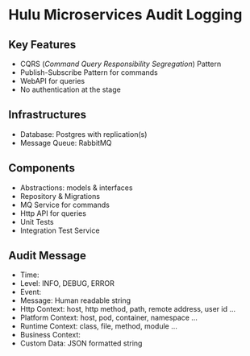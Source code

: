 # Hulu Microservices Audit Logging

## Key Features

* CQRS (*Command Query Responsibility Segregation*) Pattern
* Publish-Subscribe Pattern for commands
* WebAPI for queries
* No authentication at the stage

## Infrastructures
* Database: Postgres with replication(s)
* Message Queue: RabbitMQ

## Components
* Abstractions: models & interfaces
* Repository & Migrations
* MQ Service for commands
* Http API for queries
* Unit Tests
* Integration Test Service

## Audit Message

* Time: 
* Level: INFO, DEBUG, ERROR
* Event: 
* Message: Human readable string
* Http Context: host, http method, path, remote address, user id …
* Platform Context: host, pod, container, namespace …
* Runtime Context: class, file, method, module …
* Business Context: 
* Custom Data: JSON formatted string
